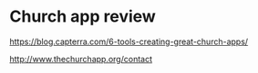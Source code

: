 # Church app review

https://blog.capterra.com/6-tools-creating-great-church-apps/


http://www.thechurchapp.org/contact
